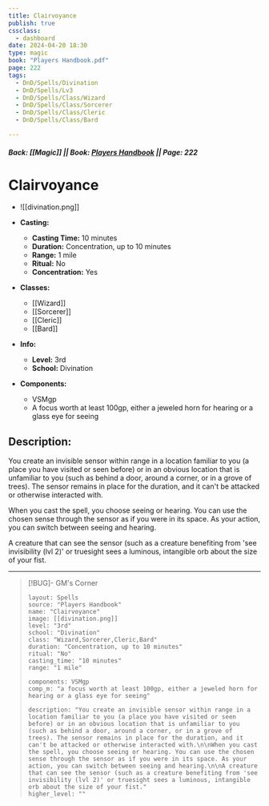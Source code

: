 ```yaml
---
title: Clairvoyance
publish: true
cssclass:
  - dashboard
date: 2024-04-20 18:30
type: magic
book: "Players Handbook.pdf"
page: 222
tags:
  - DnD/Spells/Divination
  - DnD/Spells/Lv3
  - DnD/Spells/Class/Wizard
  - DnD/Spells/Class/Sorcerer
  - DnD/Spells/Class/Cleric
  - DnD/Spells/Class/Bard

---
```


##### Back: [[Magic]] || Book: [Players Handbook](https://drive.google.com/drive/folders/1O5bhpYizcIT5xxAoLOuzCRht_PVS7VSG?usp=sharing) || Page: 222

# Clairvoyance
- ![[divination.png]]
- **Casting:**
    - **Casting Time:** 10 minutes
    - **Duration:** Concentration, up to 10 minutes
    - **Range:** 1 mile
    - **Ritual:** No
    - **Concentration:** Yes
- **Classes:**
    - [[Wizard]]
    - [[Sorcerer]]
    - [[Cleric]]
    - [[Bard]]

- **Info:**
    - **Level:** 3rd
    - **School:** Divination
- **Components:**
    - VSMgp
    - A focus worth at least 100gp, either a jeweled horn for hearing or a glass eye for seeing

## Description:
You create an invisible sensor within range in a location familiar to you (a place you have visited or seen before) or in an obvious location that is unfamiliar to you (such as behind a door, around a corner, or in a grove of trees). The sensor remains in place for the duration, and it can't be attacked or otherwise interacted with.

When you cast the spell, you choose seeing or hearing. You can use the chosen sense through the sensor as if you were in its space. As your action, you can switch between seeing and hearing.

A creature that can see the sensor (such as a creature benefiting from 'see invisibility (lvl 2)' or truesight sees a luminous, intangible orb about the size of your fist.



---

> [!BUG]- GM's Corner
>
> ```statblock
> layout: Spells
> source: "Players Handbook"
> name: "Clairvoyance"
> image: [[divination.png]]
> level: "3rd"
> school: "Divination"
> class: "Wizard,Sorcerer,Cleric,Bard"
> duration: "Concentration, up to 10 minutes"
> ritual: "No"
> casting_time: "10 minutes"
> range: "1 mile"
>
> components: VSMgp
> comp_m: "a focus worth at least 100gp, either a jeweled horn for hearing or a glass eye for seeing"
>
> description: "You create an invisible sensor within range in a location familiar to you (a place you have visited or seen before) or in an obvious location that is unfamiliar to you (such as behind a door, around a corner, or in a grove of trees). The sensor remains in place for the duration, and it can't be attacked or otherwise interacted with.\n\nWhen you cast the spell, you choose seeing or hearing. You can use the chosen sense through the sensor as if you were in its space. As your action, you can switch between seeing and hearing.\n\nA creature that can see the sensor (such as a creature benefiting from 'see invisibility (lvl 2)' or truesight sees a luminous, intangible orb about the size of your fist."
> higher_level: ""
> ```
